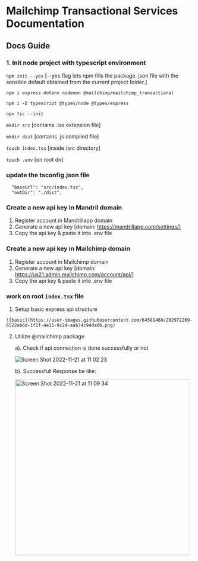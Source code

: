 # Mailchimp Transactional Services Documentation

## Docs Guide
### 1. Init node project with typescript environment
   `npm init --yes`      [--yes flag lets npm fills the package. json file with the sensible default obtained from the current project folder.]
   
   `npm i express dotenv nodemon @mailchimp/mailchimp_transactional`
   
   `npm i -D typescript @types/node @types/express`

   `npx tsc --init`
   
   `mkdir src`           [contains .tsx extension file]
   
   `mkdir dist`          [contains .js compiled file]
   
   `touch index.tsx`     [inside /src directory]
   
   `touch .env`          [on root dir]

### update the tsconfig.json file
   ```
     "baseUrl": "src/index.tsx", 
     "outDir": "./dist",
   ```

### Create a new api key in Mandril domain 
  1. Register account in Mandrillapp domain
  2. Generate a new api key [domain: https://mandrillapp.com/settings/]
  3. Copy the api key & paste it into .env file 

### Create a new api key in Mailchimp domain 
  1. Register account in Mailchimp domain
  2. Generate a new api key [domain: https://us21.admin.mailchimp.com/account/api/]
  3. Copy the api key & paste it into .env file 
  
### work on root `index.tsx` file
  1. Setup basic express api structure 
  
    ![basic](https://user-images.githubusercontent.com/64581460/202972269-6522eb6d-1f1f-4e11-9c24-aab74c94da0b.png)
    
  2. Utilize @mailchimp package
  
     a). Check if api connection is done successfully or not
     
       ![Screen Shot 2022-11-21 at 11 02 23](https://user-images.githubusercontent.com/64581460/202971141-8c2935b1-0c03-4beb-97fb-6786e6324540.png)
     
     b). Successfull Response be like:
     
       <img width="471" alt="Screen Shot 2022-11-21 at 11 09 34" src="https://user-images.githubusercontent.com/64581460/202972021-7490a79b-f8a5-44eb-9671-939cf88b69c2.png">



  

